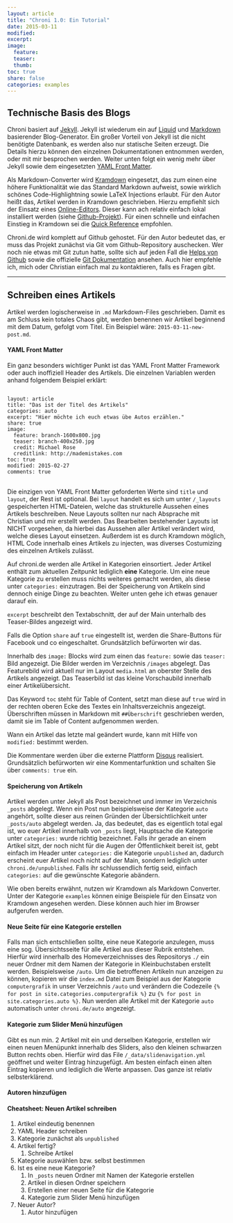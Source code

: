 ```yaml
---
layout: article
title: "Chroni 1.0: Ein Tutorial"
date: 2015-03-11
modified: 
excerpt:
image:
  feature:
  teaser:
  thumb:
toc: true
share: false
categories: examples
---
```


## Technische Basis des Blogs

Chroni basiert auf [Jekyll]. Jekyll ist wiederum ein auf [Liquid] und [Markdown] basierender Blog-Generator. Ein großer Vorteil von Jekyll ist die nicht benötigte Datenbank, es werden also nur statische Seiten erzeugt. Die Details hierzu können den einzelnen Dokumentationen entnommen werden, oder mit mir besprochen werden. Weiter unten folgt ein wenig mehr über Jekyll sowie dem eingesetzten [YAML Front Matter].

Als Markdown-Converter wird [Kramdown] eingesetzt, das zum einen eine höhere Funktionalität wie das Standard Markdown aufweist, sowie wirklich schönes Code-Highlightning sowie LaTeX Injections erlaubt. Für den Autor heißt das, Artikel werden in Kramdown geschrieben. Hierzu empfiehlt sich der Einsatz eines [Online-Editors]. Dieser kann ach relativ einfach lokal installiert werden (siehe [Github-Projekt]). Für einen schnelle und einfachen Einstieg in Kramdown sei die [Quick Reference] empfohlen. 

Chroni.de wird komplett auf Github gehostet. Für den Autor bedeutet das, er muss das Projekt zunächst via Git vom Github-Repository auschecken. Wer noch nie etwas mit Git zutun hatte, sollte sich auf jeden Fall die [Helps von Github] sowie die offizielle [Git Dokumentation] ansehen. Auch hier empfehle ich, mich oder Christian einfach mal zu kontaktieren, falls es Fragen gibt. 

[Jekyll]: http://jekyllrb.com/docs/home/ "Jekyll-Homepage"
[Liquid]: https://github.com/Shopify/liquid/wiki "Liquid auf Github"
[Markdown]: http://daringfireball.net/projects/markdown/ "Offiziele Markdown Webpräsenz"
[Kramdown]: http://kramdown.gettalong.org/index.html "Kramdown Webpräsenz"
[Online-Editors]: http://kramdown.herokuapp.com/ "Kramdwon Online-Editor"
[Github-Projekt]: https://github.com/unindented/online-kramdown-sinatra "Github Projekt des Online Editors"
[Quick Reference]: http://kramdown.gettalong.org/quickref.html "Kramdown Quick References"
[Helps von Github]: http://git-scm.com/documentation "Github Helppage"
[Git Dokumentation]: https://help.github.com/ "Offizielle Git Dokumentation"
[YAML Front Matter]: http://www.yaml.de/ "YAML Front Matter"

---

## Schreiben eines Artikels

Artikel werden logischerweise in `.md` Markdown-Files geschrieben. Damit es am Schluss kein totales Chaos gibt, werden benennen wir Artikel beginnend mit dem Datum, gefolgt vom Titel. Ein Beispiel wäre: `2015-03-11-new-post.md`. 

#### YAML Front Matter
Ein ganz besonders wichtiger Punkt ist das YAML Front Matter Framework oder auch inoffiziell Header des Artikels. Die einzelnen Variablen werden anhand folgendem Beispiel erklärt:

<pre>
<code>
layout: article
title: "Das ist der Titel des Artikels"
categories: auto
excerpt: "Hier möchte ich euch etwas übe Autos erzählen."
share: true
image:
  feature: branch-1600x800.jpg
  teaser: branch-400x250.jpg
  credit: Michael Rose
  creditlink: http://mademistakes.com
toc: true
modified: 2015-02-27
comments: true
</code>
</pre>

Die einzigen von YAML Front Matter geforderten Werte sind `title` und `layout`, der Rest ist optional. Bei `layout` handelt es sich um unter `/_layouts` gespeicherten HTML-Dateien, welche das strukturelle Aussehen eines Artikels beschreiben. Neue Layouts sollten nur nach Absprache mit Christian und mir erstellt werden. Das Bearbeiten bestehender Layouts ist NICHT vorgesehen, da hierbei das Aussehen aller Artikel verändert wird, welche dieses Layout einsetzen. Außerdem ist es durch Kramdown möglich, HTML Code innerhalb eines Artikels zu injecten, was diverses Costumizing des einzelnen Artikels zulässt. 

Auf chroni.de werden alle Artikel in Kategorien einsortiert. Jeder Artikel enthält zum aktuellen Zeitpunkt lediglich **eine** Kategorie. Um eine neue Kategorie zu erstellen muss nichts weiteres gemacht werden, als diese unter `categories:` einzutragen. Bei der Speicherung von Artikeln sind dennoch einige Dinge zu beachten. Weiter unten gehe ich etwas genauer darauf ein. 

`excerpt` beschreibt den Textabschnitt, der auf der Main unterhalb des Teaser-Bildes angezeigt wird. 

Falls die Option `share` auf `true` eingestellt ist, werden die Share-Buttons für Facebook und co eingeschaltet. Grundsätzlich befürworten wir das. 

Innerhalb des `image:` Blocks wird zum einen das `feature:` sowie das `teaser:` Bild angezeigt. Die Bilder werden im Verzeichnis `/images` abgelegt. Das Featurebild wird aktuell nur im Layout `media.html` an oberster Stelle des Artikels angezeigt. Das Teaserbild ist das kleine Vorschaubild innerhalb einer Artikelübersicht. 

Das Keyword `toc` steht für Table of Content, setzt man diese auf `true` wird in der rechten oberen Ecke des Textes ein Inhaltsverzeichnis angezeigt. Überschriften müssen in Markdown mit `##Überschrift` geschrieben werden, damit sie im Table of Content aufgenommen werden.  

Wann ein Artikel das letzte mal geändert wurde, kann mit Hilfe von `modified:` bestimmt werden. 

Die Kommentare werden über die externe Plattform [Disqus] realisiert. Grundsätzlich befürworten wir eine Kommentarfunktion und schalten Sie über `comments: true` ein. 


[Disqus]: https://disqus.com/ "Disques Webseite"

#### Speicherung von Artikeln
Artikel werden unter Jekyll als Post bezeichnet und immer im Verzeichnis `_posts` abgelegt. Wenn ein Post nun beispielsweise der Kategorie `auto` angehört, sollte dieser aus reinen Gründen der Übersichtlichkeit unter `_posts/auto` abgelegt werden. Ja, das bedeutet, das es eigentlich total egal ist, wo euer Artikel innerhalb von `_posts` liegt, Hauptsache die Kategorie unter `categories:` wurde richtig bezeichnet. Falls ihr gerade an einem Artikel sitzt, der noch nicht für die Augen der Öffentlichkeit bereit ist, gebt einfach im Header unter `categories:` die Kategorie `unpublished` an, dadurch erscheint euer Artikel noch nicht auf der Main, sondern lediglich unter `chroni.de/unpublished`. Falls ihr schlussendlich fertig seid, einfach `categories:` auf die gewünschte Kategorie abändern. 

Wie oben bereits erwähnt, nutzen wir Kramdown als Markdown Converter. Unter der Kategorie `examples` können einige Beispiele für den Einsatz von Kramdown angesehen werden. Diese können auch hier im Browser aufgerufen werden. 

[hier]: http://www.chroni.de/examples/ "Beispiele Kramdown"

#### Neue Seite für eine Kategorie erstellen
Falls man sich entschließen sollte, eine neue Kategorie anzulegen, muss eine sog. Übersichtsseite für alle Artikel aus dieser Rubrik entstehen. Hierfür wird innerhalb des Homeverzeichnisses des Repositorys `./` ein neuer Ordner mit dem Namen der Kategorie in Kleinbuchstaben erstellt werden. Beispielsweise `/auto`. Um die betroffenen Artikeln nun anzeigen zu können, kopieren wir die `index.md` Datei zum Beispiel aus der Kategorie `computergrafik` in unser Verzeichnis `/auto` und verändern die Codezeile `{% for post in site.categories.computergrafik %}` zu `{% for post in site.categories.auto %}`. Nun werden alle Artikel mit der Kategorie `auto` automatisch unter `chroni.de/auto` angezeigt. 

#### Kategorie zum Slider Menü hinzufügen
Gibt es nun min. 2 Artikel mit ein und derselben Kategorie, erstellen wir einen neuen Menüpunkt innerhalb des Sliders, also den kleinen schwarzen Button rechts oben. Hierfür wird das File `/_data/slidenavigation.yml` geöffnet und weiter Eintrag hinzugefügt. Am besten einfach einen alten Eintrag kopieren und lediglich die Werte anpassen. Das ganze ist relativ selbsterklärend. 

#### Autoren hinzufügen

#### Cheatsheet: Neuen Artikel schreiben
1. Artikel eindeutig benennen 
2. YAML Header schreiben
3. Kategorie zunächst als `unpublished`
4. Artikel fertig?
	1. Schreibe Artikel
5. Kategorie auswählen bzw. selbst bestimmen
6. Ist es eine neue Kategorie?
	1. In `_posts` neuen Ordner mit Namen der Kategorie erstellen
	2. Artikel in diesen Ordner speichern
	3. Erstellen einer neuen Seite für die Kategorie 
	4. Kategorie zum Slider Menü hinzufügen
7. Neuer Autor? 
	1. Autor hinzufügen 
